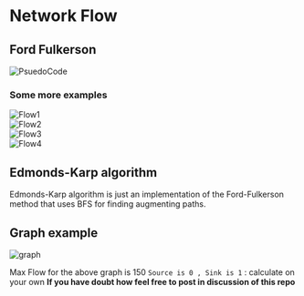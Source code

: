 # Network Flow

## Ford Fulkerson 

![PsuedoCode](https://user-images.githubusercontent.com/55774240/134647454-23023cac-841a-485f-8e64-e8fd4117e6eb.jpg)

### Some more examples

![Flow1](https://user-images.githubusercontent.com/55774240/134647325-c7b6d61d-4430-445a-aab6-95ea98af6ae5.png) <br>
![Flow2](https://user-images.githubusercontent.com/55774240/134647321-3d1628e2-d728-44a3-bdd5-a928a511e05c.png) <br>
![Flow3](https://user-images.githubusercontent.com/55774240/134647335-2e8c3c0d-8856-4523-8c71-8645a76bbb38.png) <br>
![Flow4](https://user-images.githubusercontent.com/55774240/134647330-d867271d-af90-4fa5-b54f-1d74600482ff.png)


## Edmonds-Karp algorithm

Edmonds-Karp algorithm is just an implementation of the Ford-Fulkerson method that uses BFS for finding augmenting paths.

## Graph example 

![graph](https://user-images.githubusercontent.com/55774240/134647528-843ea5af-86de-4ea9-8c05-d2dd60204bbf.png)

Max Flow for the above graph is 150 `Source is 0 , Sink is 1` : calculate on your own  **If you have doubt how feel free to post in discussion of this repo**
